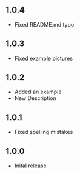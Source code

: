 ## 1.0.4
* Fixed README.md typo

## 1.0.3
* Fixed example pictures

## 1.0.2
* Added an example
* New Description

## 1.0.1
* Fixed spelling mistakes

## 1.0.0

* Inital release
